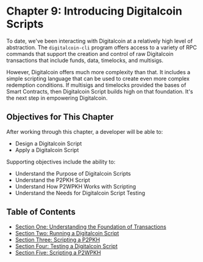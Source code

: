 # Chapter 9: Introducing Digitalcoin Scripts

To date, we've been interacting with Digitalcoin at a relatively high level of abstraction. The `digitalcoin-cli` program offers access to a variety of RPC commands that support the creation and control of raw Digitalcoin transactions that include funds, data, timelocks, and multisigs.

However, Digitalcoin offers much more complexity than that. It includes a simple scripting language that can be used to create even more complex redemption conditions. If multisigs and timelocks provided the bases of Smart Contracts, then Digitalcoin Script builds high on that foundation. It's the next step in empowering Digitalcoin.

## Objectives for This Chapter

After working through this chapter, a developer will be able to:

   * Design a Digitalcoin Script
   * Apply a Digitalcoin Script
   
Supporting objectives include the ability to:

   * Understand the Purpose of Digitalcoin Scripts
   * Understand the P2PKH Script
   * Understand How P2WPKH Works with Scripting
   * Understand the Needs for Digitalcoin Script Testing
   
## Table of Contents

* [Section One: Understanding the Foundation of Transactions](09_1_Understanding_the_Foundation_of_Transactions.md)
* [Section Two: Running a Digitalcoin Script](09_2_Running_a_Digitalcoin_Script.md)
* [Section Three: Scripting a P2PKH](09_3_Scripting_a_P2PKH.md)
* [Section Four: Testing a Digitalcoin Script](09_4_Testing_a_Digitalcoin_Script.md)
* [Section Five: Scripting a P2WPKH](09_5_Scripting_a_P2WPKH.md)
